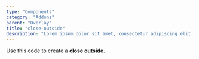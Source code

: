 ```yaml
---
type: "Components"
category: "Addons"
parent: "Overlay"
title: "close-outside"
description: "Lorem ipsum dolor sit amet, consectetur adipiscing elit. Nunc tempus laoreet leo sit amet iaculis."
---
```


Use this code to create a **close outside**.

<demo>
  <demovanilla src="vanilla/components/addons/overlay-close-outside">
  </demovanilla>
</demo>
